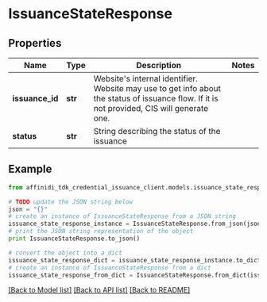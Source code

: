 # IssuanceStateResponse

## Properties

| Name            | Type    | Description                                                                                                                                     | Notes |
| --------------- | ------- | ----------------------------------------------------------------------------------------------------------------------------------------------- | ----- |
| **issuance_id** | **str** | Website&#39;s internal identifier. Website may use to get info about the status of issuance flow. If it is not provided, CIS will generate one. |
| **status**      | **str** | String describing the status of the issuance                                                                                                    |

## Example

```python
from affinidi_tdk_credential_issuance_client.models.issuance_state_response import IssuanceStateResponse

# TODO update the JSON string below
json = "{}"
# create an instance of IssuanceStateResponse from a JSON string
issuance_state_response_instance = IssuanceStateResponse.from_json(json)
# print the JSON string representation of the object
print IssuanceStateResponse.to_json()

# convert the object into a dict
issuance_state_response_dict = issuance_state_response_instance.to_dict()
# create an instance of IssuanceStateResponse from a dict
issuance_state_response_from_dict = IssuanceStateResponse.from_dict(issuance_state_response_dict)
```

[[Back to Model list]](../README.md#documentation-for-models) [[Back to API list]](../README.md#documentation-for-api-endpoints) [[Back to README]](../README.md)
